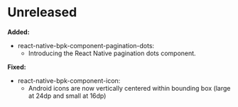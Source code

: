 # Unreleased

**Added:**
- react-native-bpk-component-pagination-dots:
  - Introducing the React Native pagination dots component.

**Fixed:**
- react-native-bpk-component-icon:
  - Android icons are now vertically centered within bounding box (large at 24dp and small at 16dp)
